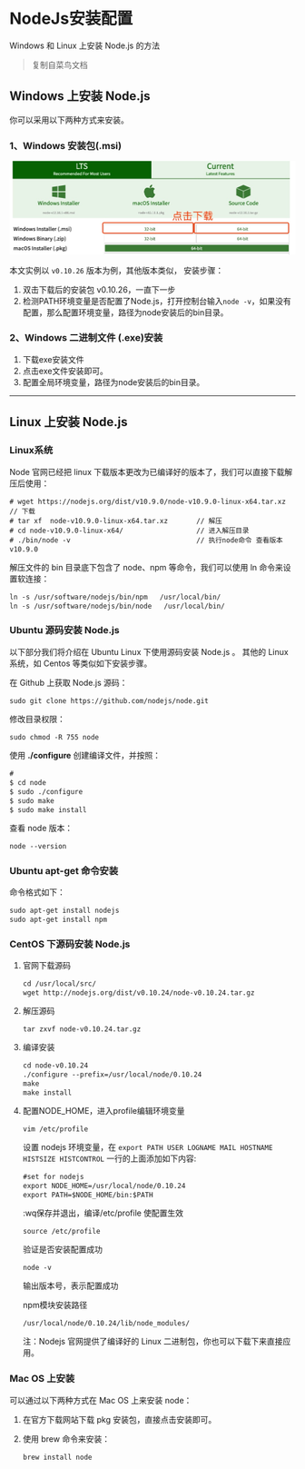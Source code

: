 # NodeJs安装配置

 Windows 和 Linux 上安装 Node.js 的方法
> 复制自菜鸟文档

## Windows 上安装 Node.js

你可以采用以下两种方式来安装。

### 1、Windows 安装包(.msi)

![Alt text](image.png)

本文实例以 `v0.10.26` 版本为例，其他版本类似， 安装步骤：

1. 双击下载后的安装包 v0.10.26，一直下一步
2. 检测PATH环境变量是否配置了Node.js，打开控制台输入`node -v`，如果没有配置，那么配置环境变量，路径为node安装后的bin目录。

### 2、Windows 二进制文件 (.exe)安装

1. 下载exe安装文件
2. 点击exe文件安装即可。
3. 配置全局环境变量，路径为node安装后的bin目录。

---

## Linux 上安装 Node.js

### Linux系统

Node 官网已经把 linux 下载版本更改为已编译好的版本了，我们可以直接下载解压后使用：

```shell
# wget https://nodejs.org/dist/v10.9.0/node-v10.9.0-linux-x64.tar.xz    // 下载
# tar xf  node-v10.9.0-linux-x64.tar.xz       // 解压
# cd node-v10.9.0-linux-x64/                  // 进入解压目录
# ./bin/node -v                               // 执行node命令 查看版本
v10.9.0
```

解压文件的 bin 目录底下包含了 node、npm 等命令，我们可以使用 ln 命令来设置软连接：

```shell
ln -s /usr/software/nodejs/bin/npm   /usr/local/bin/ 
ln -s /usr/software/nodejs/bin/node   /usr/local/bin/
```

### Ubuntu 源码安装 Node.js

以下部分我们将介绍在 Ubuntu Linux 下使用源码安装 Node.js 。 其他的 Linux 系统，如 Centos 等类似如下安装步骤。

在 Github 上获取 Node.js 源码：

```shell
sudo git clone https://github.com/nodejs/node.git
```

修改目录权限：

```shell
sudo chmod -R 755 node
```

使用 **./configure** 创建编译文件，并按照：

```shell
#
$ cd node
$ sudo ./configure
$ sudo make
$ sudo make install
```

查看 node 版本：

```shell
node --version
```

### Ubuntu apt-get 命令安装

命令格式如下：

```shell
sudo apt-get install nodejs
sudo apt-get install npm
```

### CentOS 下源码安装 Node.js

1. 官网下载源码

    ```shell
    cd /usr/local/src/
    wget http://nodejs.org/dist/v0.10.24/node-v0.10.24.tar.gz
    ```

2. 解压源码

    ```shell
    tar zxvf node-v0.10.24.tar.gz
    ```

3. 编译安装

    ```shell
    cd node-v0.10.24
    ./configure --prefix=/usr/local/node/0.10.24
    make
    make install
    ```

4. 配置NODE_HOME，进入profile编辑环境变量

    ```shell
    vim /etc/profile
    ```

    设置 nodejs 环境变量，在 `export PATH USER LOGNAME MAIL HOSTNAME HISTSIZE HISTCONTROL` 一行的上面添加如下内容:

    ```shell
    #set for nodejs
    export NODE_HOME=/usr/local/node/0.10.24
    export PATH=$NODE_HOME/bin:$PATH
    ```

    :wq保存并退出，编译/etc/profile 使配置生效

    ```shell
    source /etc/profile
    ```

    验证是否安装配置成功

    ```shell
    node -v
    ```

    输出版本号，表示配置成功

    npm模块安装路径

    ```shell
    /usr/local/node/0.10.24/lib/node_modules/
    ```

    注：Nodejs 官网提供了编译好的 Linux 二进制包，你也可以下载下来直接应用。

### Mac OS 上安装

可以通过以下两种方式在 Mac OS 上来安装 node：

1. 在官方下载网站下载 pkg 安装包，直接点击安装即可。
2. 使用 brew 命令来安装：

    ```shell
    brew install node
    ```
